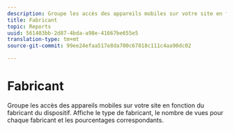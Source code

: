 ```yaml
---
description: Groupe les accès des appareils mobiles sur votre site en fonction du fabricant du dispositif. Affiche le type de fabricant, le nombre de vues pour chaque fabricant et les pourcentages correspondants.
title: Fabricant
topic: Reports
uuid: 561403bb-2d87-4bda-a98e-41667be655e5
translation-type: tm+mt
source-git-commit: 99ee24efaa517e8da700c67818c111c4aa90dc02

---
```



# Fabricant

Groupe les accès des appareils mobiles sur votre site en fonction du fabricant du dispositif. Affiche le type de fabricant, le nombre de vues pour chaque fabricant et les pourcentages correspondants.

